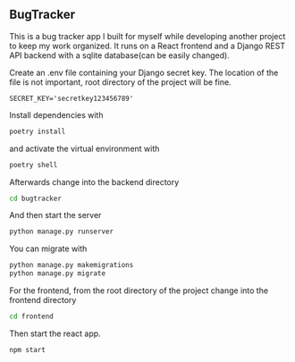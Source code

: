 ## BugTracker

This is a bug tracker app I built for myself while developing another project to keep my work organized. It runs on a React frontend and a Django REST API backend with a sqlite database(can be easily changed). 

Create an .env file containing your Django secret key. The location of the file is not important, root directory of the project will be fine.
```
SECRET_KEY='secretkey123456789'
```
Install dependencies with 

```bash
poetry install
```
and activate the virtual environment with
```bash
poetry shell
```
Afterwards change into the backend directory

```bash
cd bugtracker
```

And then start the server
```bash
python manage.py runserver
```

You can migrate with

```bash
python manage.py makemigrations
python manage.py migrate
```
For the frontend, from the root directory of the project change into the frontend directory

```bash
cd frontend
```

Then start the react app.

```bash
npm start
```

